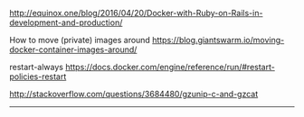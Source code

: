 http://equinox.one/blog/2016/04/20/Docker-with-Ruby-on-Rails-in-development-and-production/

How to move (private) images around
https://blog.giantswarm.io/moving-docker-container-images-around/

restart-always
https://docs.docker.com/engine/reference/run/#restart-policies-restart

http://stackoverflow.com/questions/3684480/gzunip-c-and-gzcat

----
